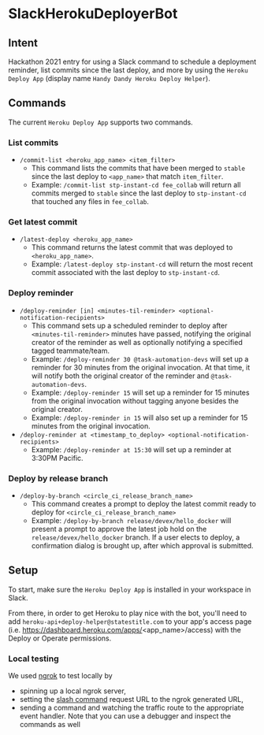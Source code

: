# SlackHerokuDeployerBot
## Intent 
Hackathon 2021 entry for using a Slack command to schedule a deployment reminder, list commits since the last deploy, and more by using the `Heroku Deploy App` (display name `Handy Dandy Heroku Deploy Helper`).


## Commands
The current `Heroku Deploy App` supports two commands.

### List commits
- `/commit-list <heroku_app_name> <item_filter>`
    - This command lists the commits that have been merged to `stable` since the last deploy to `<app_name>` that match `item_filter`.
    - Example: `/commit-list stp-instant-cd fee_collab` will return all commits merged to `stable` since the last deploy to `stp-instant-cd` that touched any files in `fee_collab`.


### Get latest commit
- `/latest-deploy <heroku_app_name>`
    - This command returns the latest commit that was deployed to `<heroku_app_name>`.
    - Example: `/latest-deploy stp-instant-cd` will return the most recent commit associated with the last deploy to `stp-instant-cd`.


### Deploy reminder
- `/deploy-reminder [in] <minutes-til-reminder> <optional-notification-recipients>`
    - This command sets up a scheduled reminder to deploy after `<minutes-til-reminder>` minutes have passed, notifying the original creator of the reminder as well as optionally notifying a specified tagged teammate/team.
    - Example: `/deploy-reminder 30 @task-automation-devs` will set up a reminder for 30 minutes from the original invocation. At that time, it will notify both the original creator of the reminder and `@task-automation-devs`.
    - Example: `/deploy-reminder 15` will set up a reminder for 15 minutes from the original invocation without tagging anyone besides the original creator.
    - Example: `/deploy-reminder in 15` will also set up a reminder for 15 minutes from the original invocation.
- `/deploy-reminder at <timestamp_to_deploy> <optional-notification-recipients>`
    - Example: `/deploy-reminder at 15:30` will set up a reminder at 3:30PM Pacific.


### Deploy by release branch
- `/deploy-by-branch <circle_ci_release_branch_name>`
    - This command creates a prompt to deploy the latest commit ready to deploy for `<circle_ci_release_branch_name>`
    - Example: `/deploy-by-branch release/devex/hello_docker` will present a prompt to approve the latest job hold on the `release/devex/hello_docker` branch. If a user elects to deploy, a confirmation dialog is brought up, after which approval is submitted.


## Setup
To start, make sure the `Heroku Deploy App` is installed in your workspace in Slack.

From there, in order to get Heroku to play nice with the bot, you'll need to add `heroku-api+deploy-helper@statestitle.com` to your app's access page (i.e. https://dashboard.heroku.com/apps/<app_name>/access) with the Deploy or Operate permissions.


### Local testing
We used [ngrok](https://api.slack.com/start/building/bolt-python#ngrok) to test locally by
  - spinning up a local ngrok server,
  - setting the [slash command](https://api.slack.com/apps/A028PPZ53GD/slash-commands) request URL to the ngrok generated URL,
  - sending a command and watching the traffic route to the appropriate event handler. Note that you can use a debugger and inspect the commands as well
